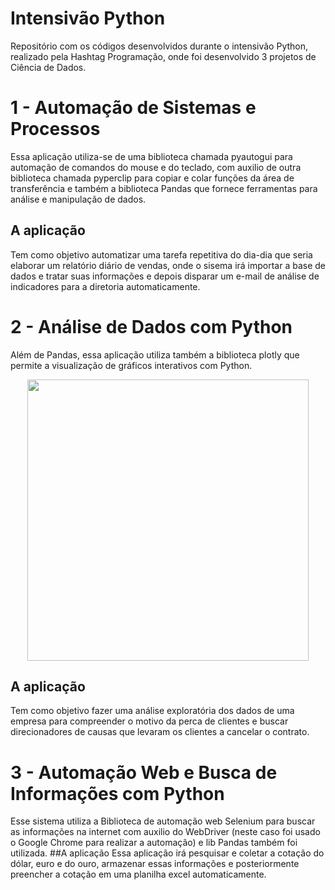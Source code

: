 # Intensivão Python
  Repositório com os códigos desenvolvidos durante o intensivão Python, realizado pela Hashtag Programação, onde foi desenvolvido 3 projetos de Ciência de Dados.

# 1 - Automação de Sistemas e Processos
   Essa aplicação utiliza-se de uma biblioteca chamada pyautogui para automação de comandos do mouse e do teclado, com auxilio de outra biblioteca chamada pyperclip para copiar e colar funções da área de transferência e também a biblioteca Pandas que fornece ferramentas para análise e manipulação de dados.
 ## A aplicação
  Tem como objetivo automatizar uma tarefa repetitiva do dia-dia que seria elaborar um relatório diário de vendas, onde o sisema irá importar a base de dados e tratar suas informações e depois disparar um e-mail de análise de indicadores para a diretoria automaticamente.
  
# 2 - Análise de Dados com Python
  Além de Pandas, essa aplicação utiliza também a biblioteca plotly que permite a visualização de gráficos interativos com Python.
  <div align="center">
<img src="https://user-images.githubusercontent.com/93355760/182427031-f7ab56c5-0e69-4bfd-8b04-b421b0ca61b8.jpg" width="450px" />
</div>

  ## A aplicação
   Tem como objetivo fazer uma análise exploratória dos dados de uma empresa para compreender o motivo da perca de clientes e buscar direcionadores de causas que levaram os clientes a cancelar o contrato.
  
 # 3 - Automação Web e Busca de Informações com Python
  Esse sistema utiliza a Biblioteca de automação web Selenium para buscar as informações na internet com auxilio do WebDriver (neste caso foi usado o Google Chrome para realizar a automação) e lib Pandas também foi utilizada.
  ##A aplicação
   Essa aplicação irá pesquisar e coletar a cotação do dólar, euro e do ouro, armazenar essas informações e posteriormente preencher a cotação em uma planilha excel automaticamente.
